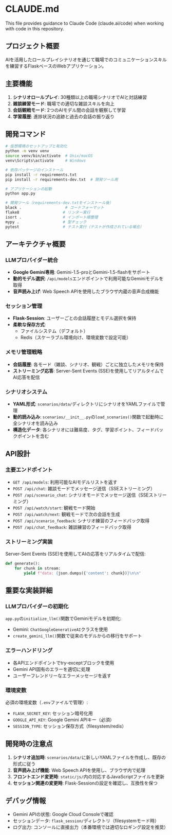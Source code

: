 # CLAUDE.md

This file provides guidance to Claude Code (claude.ai/code) when working with code in this repository.

## プロジェクト概要

AIを活用したロールプレイシナリオを通じて職場でのコミュニケーションスキルを練習するFlaskベースのWebアプリケーション。

## 主要機能

1. **シナリオロールプレイ**: 30種類以上の職場シナリオでAIと対話練習
2. **雑談練習モード**: 職場での適切な雑談スキルを向上
3. **会話観戦モード**: 2つのAIモデル間の会話を観察して学習
4. **学習履歴**: 進捗状況の追跡と過去の会話の振り返り

## 開発コマンド

```bash
# 仮想環境のセットアップと有効化
python -m venv venv
source venv/bin/activate  # Unix/macOS
venv\Scripts\activate     # Windows

# 依存パッケージのインストール
pip install -r requirements.txt
pip install -r requirements-dev.txt  # 開発ツール用

# アプリケーションの起動
python app.py

# 開発ツール（requirements-dev.txtをインストール後）
black .                   # コードフォーマット
flake8                   # リンター実行
isort .                  # インポート順整理
mypy .                   # 型チェック
pytest                   # テスト実行（テストが作成されている場合）
```

## アーキテクチャ概要

### LLMプロバイダー統合
- **Google Gemini専用**: Gemini-1.5-proとGemini-1.5-flashをサポート
- **動的モデル選択**: `/api/models`エンドポイントで利用可能なGeminiモデルを取得
- **音声読み上げ**: Web Speech APIを使用したブラウザ内蔵の音声合成機能

### セッション管理
- **Flask-Session**: ユーザーごとの会話履歴とモデル選択を保持
- **柔軟な保存方式**: 
  - ファイルシステム（デフォルト）
  - Redis（スケーラブル環境向け、環境変数で設定可能）

### メモリ管理戦略
- **会話履歴**: 各モード（雑談、シナリオ、観戦）ごとに独立したメモリを保持
- **ストリーミング応答**: Server-Sent Events (SSE)を使用してリアルタイムでAI応答を配信

### シナリオシステム
- **YAML形式**: `scenarios/data/`ディレクトリにシナリオをYAMLファイルで管理
- **動的読み込み**: `scenarios/__init__.py`の`load_scenarios()`関数で起動時に全シナリオを読み込み
- **構造化データ**: 各シナリオには難易度、タグ、学習ポイント、フィードバックポイントを含む

## API設計

### 主要エンドポイント
- `GET /api/models`: 利用可能なAIモデルリストを返す
- `POST /api/chat`: 雑談モードでメッセージ送信（SSEストリーミング）
- `POST /api/scenario_chat`: シナリオモードでメッセージ送信（SSEストリーミング）
- `POST /api/watch/start`: 観戦モード開始
- `POST /api/watch/next`: 観戦モードで次の会話を生成
- `POST /api/scenario_feedback`: シナリオ練習のフィードバック取得
- `POST /api/chat_feedback`: 雑談練習のフィードバック取得

### ストリーミング実装
Server-Sent Events (SSE)を使用してAIの応答をリアルタイムで配信:
```python
def generate():
    for chunk in stream:
        yield f"data: {json.dumps({'content': chunk})}\n\n"
```

## 重要な実装詳細

### LLMプロバイダーの初期化
`app.py`の`initialize_llm()`関数でGeminiモデルを初期化:
- Gemini: `ChatGoogleGenerativeAI`クラスを使用
- `create_gemini_llm()`関数で従来のモデルからの移行をサポート

### エラーハンドリング
- 各APIエンドポイントでtry-exceptブロックを使用
- Gemini API固有のエラーを適切に処理
- ユーザーフレンドリーなエラーメッセージを返す

### 環境変数
必須の環境変数（`.env`ファイルで管理）:
- `FLASK_SECRET_KEY`: セッション暗号化用
- `GOOGLE_API_KEY`: Google Gemini APIキー（必須）
- `SESSION_TYPE`: セッション保存方式（filesystem/redis）

## 開発時の注意点

1. **シナリオ追加時**: `scenarios/data/`に新しいYAMLファイルを作成し、既存の形式に従う
2. **音声読み上げ機能**: Web Speech APIを使用し、ブラウザ内で処理
3. **フロントエンド変更時**: `static/js/`内の対応するJavaScriptファイルを更新
4. **セッション関連の変更時**: Flask-Sessionの設定を確認し、互換性を保つ

## デバッグ情報

- Gemini APIの状態: Google Cloud Consoleで確認
- セッションデータ: `flask_session/`ディレクトリ（filesystemモード時）
- ログ出力: コンソールに直接出力（本番環境では適切なロギング設定を推奨）